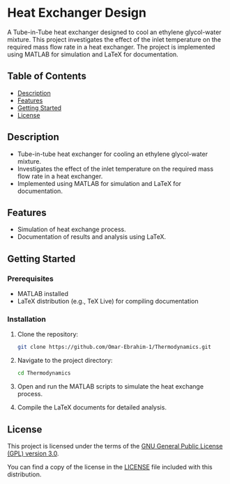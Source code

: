 # Heat Exchanger Design

A Tube-in-Tube heat exchanger designed to cool an ethylene glycol-water mixture. This project investigates the effect of the inlet temperature on the required mass flow rate in a heat exchanger. The project is implemented using MATLAB for simulation and LaTeX for documentation.

## Table of Contents

- [Description](#description)
- [Features](#features)
- [Getting Started](#getting-started)
- [License](#license)

## Description

- Tube-in-tube heat exchanger for cooling an ethylene glycol-water mixture.
- Investigates the effect of the inlet temperature on the required mass flow rate in a heat exchanger.
- Implemented using MATLAB for simulation and LaTeX for documentation.

## Features

- Simulation of heat exchange process.
- Documentation of results and analysis using LaTeX.

## Getting Started

### Prerequisites

- MATLAB installed
- LaTeX distribution (e.g., TeX Live) for compiling documentation

### Installation

1. Clone the repository:

    ```bash
    git clone https://github.com/Omar-Ebrahim-1/Thermodynamics.git
    ```

2. Navigate to the project directory:

    ```bash
    cd Thermodynamics
    ```

3. Open and run the MATLAB scripts to simulate the heat exchange process.

4. Compile the LaTeX documents for detailed analysis.

## License

This project is licensed under the terms of the [GNU General Public License (GPL) version 3.0](LICENSE).

You can find a copy of the license in the [LICENSE](LICENSE) file included with this distribution.
